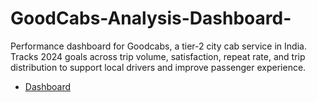 # GoodCabs-Analysis-Dashboard-
Performance dashboard for Goodcabs, a tier-2 city cab service in India. Tracks 2024 goals across trip volume, satisfaction, repeat rate, and trip distribution to support local drivers and improve passenger experience.
- <a href=" https://github.com/Amolhire/GoodCabs-Analysis-Dashboard-/blob/6a829fe8113271ac7a7a20f0a8023f5f952a3dc6/Trips%20Analysis.pbix">Dashboard</a>
